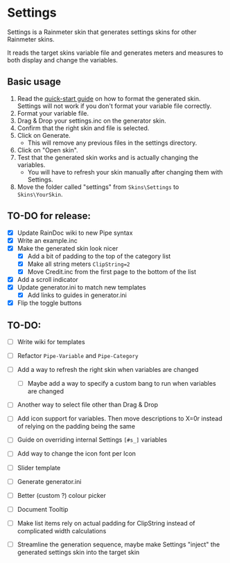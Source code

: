 # Settings

Settings is a Rainmeter skin that generates settings skins for other Rainmeter skins.

It reads the target skins variable file and generates meters and measures to both display and change the variables. 

## Basic usage

1. Read the [quick-start guide](https://github.com/sceleri/settings/wiki) on how to format the generated skin. Settings will not work if you don't format your variable file correctly.
2. Format your variable file.
3. Drag & Drop your settings.inc on the generator skin.
4. Confirm that the right skin and file is selected.
5. Click on Generate.
   * This will remove any previous files in the settings directory.
6. Click on "Open skin".
7. Test that the generated skin works and is actually changing the variables.
   * You will have to refresh your skin manually after changing them with Settings.
8. Move the folder called "settings" from `Skins\Settings` to `Skins\YourSkin`.

## TO-DO for release:
 - [x] Update RainDoc wiki to new Pipe syntax
 - [x] Write an example.inc
 - [x] Make the generated skin look nicer
   - [x] Add a bit of padding to the top of the category list
   - [x] Make all string meters `ClipString=2`
   - [x] Move Credit.inc from the first page to the bottom of the list
 - [x] Add a scroll indicator
 - [x] Update generator.ini to match new templates
   - [x] Add links to guides in generator.ini
 - [x] Flip the toggle buttons

## TO-DO: 
 - [ ] Write wiki for templates
 - [ ] Refactor `Pipe-Variable` and `Pipe-Category`
 - [ ] Add a way to refresh the right skin when variables are changed
    - [ ] Maybe add a way to specify a custom bang to run when variables are changed
 - [ ] Another way to select file other than Drag & Drop
 - [ ] Add icon support for variables. Then move descriptions to X=0r instead of relying on the padding being the same
 - [ ] Guide on overriding internal Settings `[#s_]` variables
 - [ ] Add way to change the icon font per Icon
 - [ ] Slider template
 - [ ] Generate generator.ini
 - [ ] Better (custom ?) colour picker
 - [ ] Document Tooltip
 - [ ] Make list items rely on actual padding for ClipString instead of complicated width calculations 
 - [ ] Streamline the generation sequence, maybe make Settings "inject" the generated settings skin into the target skin

